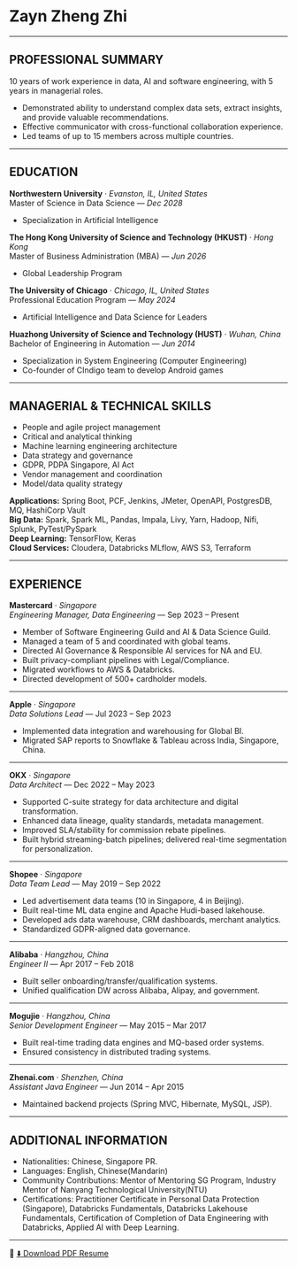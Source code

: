 # Zayn Zheng Zhi

---

## PROFESSIONAL SUMMARY
10 years of work experience in data, AI and software engineering, with 5 years in managerial roles.  

- Demonstrated ability to understand complex data sets, extract insights, and provide valuable recommendations.  
- Effective communicator with cross-functional collaboration experience.  
- Led teams of up to 15 members across multiple countries.  

---

## EDUCATION

**Northwestern University** · *Evanston, IL, United States*  
Master of Science in Data Science — *Dec 2028*  
- Specialization in Artificial Intelligence  

**The Hong Kong University of Science and Technology (HKUST)** · *Hong Kong*  
Master of Business Administration (MBA) — *Jun 2026*  
- Global Leadership Program  

**The University of Chicago** · *Chicago, IL, United States*  
Professional Education Program — *May 2024*  
- Artificial Intelligence and Data Science for Leaders  

**Huazhong University of Science and Technology (HUST)** · *Wuhan, China*  
Bachelor of Engineering in Automation — *Jun 2014*  
- Specialization in System Engineering (Computer Engineering)  
- Co-founder of CIndigo team to develop Android games  

---

## MANAGERIAL & TECHNICAL SKILLS
- People and agile project management  
- Critical and analytical thinking  
- Machine learning engineering architecture  
- Data strategy and governance  
- GDPR, PDPA Singapore, AI Act  
- Vendor management and coordination  
- Model/data quality strategy  

**Applications:** Spring Boot, PCF, Jenkins, JMeter, OpenAPI, PostgresDB, MQ, HashiCorp Vault  
**Big Data:** Spark, Spark ML, Pandas, Impala, Livy, Yarn, Hadoop, Nifi, Splunk, PyTest/PySpark  
**Deep Learning:** TensorFlow, Keras  
**Cloud Services:** Cloudera, Databricks MLflow, AWS S3, Terraform  

---

## EXPERIENCE

**Mastercard** · *Singapore*  
*Engineering Manager, Data Engineering* — Sep 2023 – Present  

- Member of Software Engineering Guild and AI & Data Science Guild.  
- Managed a team of 5 and coordinated with global teams.  
- Directed AI Governance & Responsible AI services for NA and EU.  
- Built privacy-compliant pipelines with Legal/Compliance.  
- Migrated workflows to AWS & Databricks.  
- Directed development of 500+ cardholder models.  

---

**Apple** · *Singapore*  
*Data Solutions Lead* — Jul 2023 – Sep 2023  

- Implemented data integration and warehousing for Global BI.  
- Migrated SAP reports to Snowflake & Tableau across India, Singapore, China.  

---

**OKX** · *Singapore*  
*Data Architect* — Dec 2022 – May 2023  

- Supported C-suite strategy for data architecture and digital transformation.  
- Enhanced data lineage, quality standards, metadata management.  
- Improved SLA/stability for commission rebate pipelines.  
- Built hybrid streaming-batch pipelines; delivered real-time segmentation for personalization.  

---

**Shopee** · *Singapore*  
*Data Team Lead* — May 2019 – Sep 2022  

- Led advertisement data teams (10 in Singapore, 4 in Beijing).  
- Built real-time ML data engine and Apache Hudi-based lakehouse.  
- Developed ads data warehouse, CRM dashboards, merchant analytics.  
- Standardized GDPR-aligned data governance.  

---

**Alibaba** · *Hangzhou, China*  
*Engineer II* — Apr 2017 – Feb 2018  

- Built seller onboarding/transfer/qualification systems.  
- Unified qualification DW across Alibaba, Alipay, and government.  

---

**Mogujie** · *Hangzhou, China*  
*Senior Development Engineer* — May 2015 – Mar 2017  

- Built real-time trading data engines and MQ-based order systems.  
- Ensured consistency in distributed trading systems.  

---

**Zhenai.com** · *Shenzhen, China*  
*Assistant Java Engineer* — Jun 2014 – Apr 2015  

- Maintained backend projects (Spring MVC, Hibernate, MySQL, JSP).  

---

## ADDITIONAL INFORMATION
- Nationalities: Chinese, Singapore PR.
- Languages: English, Chinese(Mandarin)
- Community Contributions: Mentor of Mentoring SG Program, Industry Mentor of Nanyang Technological University(NTU)
- Certifications: Practitioner Certificate in Personal Data Protection (Singapore), Databricks Fundamentals, Databricks Lakehouse Fundamentals, Certification of Completion of Data Engineering with Databricks, Applied AI with Deep Learning.
 

---

📄 [⬇️ Download PDF Resume](https://docs.google.com/document/d/10tqSZ-Qzk_DdW32Nh5bTotYDuQAUOPglx6Wv7mfUlT8/edit?usp=sharing)
